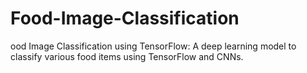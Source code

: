 # Food-Image-Classification
ood Image Classification using TensorFlow: A deep learning model to classify various food items using TensorFlow and CNNs.
